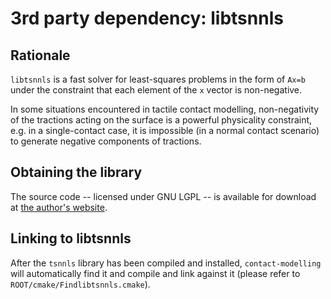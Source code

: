 3rd party dependency: libtsnnls
===============================

Rationale
---------

`libtsnnls` is a fast solver for least-squares problems in the form of `Ax=b`
under the constraint that each element of the `x` vector is non-negative.

In some situations encountered in tactile contact modelling, non-negativity of
the tractions acting on the surface is a powerful physicality constraint, e.g.
in a single-contact case, it is impossible (in a normal contact scenario) to
generate negative components of tractions.

Obtaining the library
---------------------

The source code -- licensed under GNU LGPL -- is available for download at [the
author's website](http://www.jasoncantarella.com/wordpress/software/tsnnls/).

Linking to libtsnnls
--------------------

After the `tsnnls` library has been compiled and installed, `contact-modelling`
will automatically find it and compile and link against it (please refer to
`ROOT/cmake/Findlibtsnnls.cmake`).
